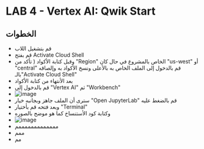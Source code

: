 # LAB 4 - Vertex AI: Qwik Start 


## الخطوات
- قم بتشغيل اللاب
- قم بفتح Activate Cloud Shell
- وقبل كتابة الأكواد ( تأكد من "Region" الخاص بالمشروع في حال كان "us-west" أو "central" قم بالدخول إلى الملف الخاص به بالأعلى ونسخ الأكواد به وإلصاقه بالـ"Activate Cloud Shell"
- بعد الأنتهاء من كتابة الأكواد
- قم بالدخول إلى "Vertex AI" ثم "Workbench"
- ![image](https://user-images.githubusercontent.com/95444663/191585039-4573564f-6925-471a-8568-42b6f01c344e.png)
- سترى أن الملف جاهز وبجانبه خيار "Open JupyterLab" قم بالضغط عليه
- وبعد فتحه قم بأختيار "Terminal"
- وكتابة كود الأستنساخ كما هو موضح بالصوره
- ![image](https://user-images.githubusercontent.com/95444663/191584979-41f41949-9fec-4685-af21-356131e1d78a.png)
- مممممممممممممم
- ممم
- مم
